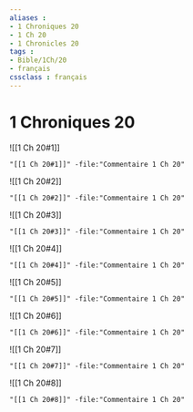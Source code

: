 ```yaml
---
aliases : 
- 1 Chroniques 20
- 1 Ch 20
- 1 Chronicles 20
tags : 
- Bible/1Ch/20
- français
cssclass : français
---
```


# 1 Chroniques 20

![[1 Ch 20#1]]

```query
"[[1 Ch 20#1]]" -file:"Commentaire 1 Ch 20"
```

![[1 Ch 20#2]]

```query
"[[1 Ch 20#2]]" -file:"Commentaire 1 Ch 20"
```

![[1 Ch 20#3]]

```query
"[[1 Ch 20#3]]" -file:"Commentaire 1 Ch 20"
```

![[1 Ch 20#4]]

```query
"[[1 Ch 20#4]]" -file:"Commentaire 1 Ch 20"
```

![[1 Ch 20#5]]

```query
"[[1 Ch 20#5]]" -file:"Commentaire 1 Ch 20"
```

![[1 Ch 20#6]]

```query
"[[1 Ch 20#6]]" -file:"Commentaire 1 Ch 20"
```

![[1 Ch 20#7]]

```query
"[[1 Ch 20#7]]" -file:"Commentaire 1 Ch 20"
```

![[1 Ch 20#8]]

```query
"[[1 Ch 20#8]]" -file:"Commentaire 1 Ch 20"
```

